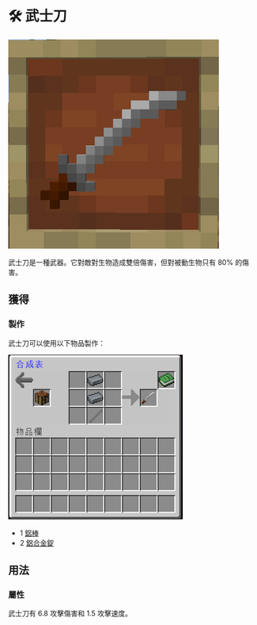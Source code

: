 # 🛠 武士刀

![](<../.gitbook/assets/image (79).png>)

武士刀是一種武器。它對敵對生物造成雙倍傷害，但對被動生物只有 80% 的傷害。

## 獲得

### 製作

武士刀可以使用以下物品製作：

![](<../.gitbook/assets/image (78).png>)

* 1 [鋁棒](Aluminium-Rod.md)
* 2 [鋁合金錠](Aluminium-Alloy-Ingot.md)

## 用法

### 屬性

武士刀有 6.8 攻擊傷害和 1.5 攻擊速度。
